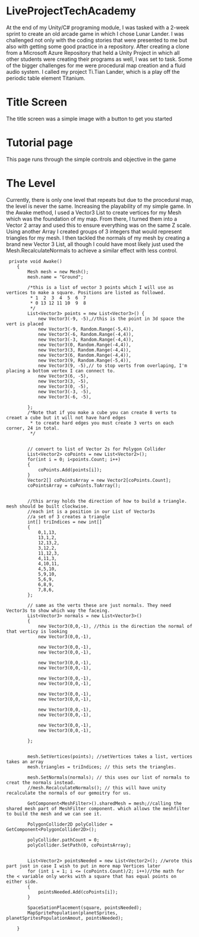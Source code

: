 # LiveProjectTechAcademy <br>
At the end of my Unity/C# programing module, I was tasked with a 2-week sprint to create an old arcade game in which I chose Lunar Lander. I was challenged not only with the coding stories that were presented to me but also with getting some good practice in a repository. After creating a clone from a Microsoft Azure Repository that held a Unity Project in which all other students were creating their programs as well, I was set to task. Some of the bigger challenges for me were procedural map creation and a fluid audio system. I called my project Ti.Tian Lander, which is a play off the periodic table element Titanium.

# Title Screen <br>
The title screen was a simple image with a button to get you started

# Tutorial page <br>
This page runs through the simple controls and objective in the game

# The Level <br>
Currently, there is only one level that repeats but due to the procedural map, the level is never the same. Increasing the playability of my simple game. In the Awake method, I used a Vector3 List to create vertices for my Mesh which was the foundation of my map. From there, I turned them into a Vector 2 array and used this to ensure everything was on the same Z scale. Using another Array I created groups of 3 integers that would represent triangles for my mesh. I then tackled the normals of my mesh by creating a brand new Vector 3 List, all though I could have most likely just used the Mesh.RecalculateNormals to achieve a similar effect with less control.

```
 private void Awake()
    {
        Mesh mesh = new Mesh();
        mesh.name = "Ground";

        /*this is a list of vector 3 points which I will use as vertices to make a square. Positions are listed as followed.
         * 1  2  3  4  5  6  7
         * 0 13 12 11 10  9  8
         */
        List<Vector3> points = new List<Vector3>() {
            new Vector3(-9, -5),//this is the point in 3d space the vert is placed
            new Vector3(-9, Random.Range(-5,4)),
            new Vector3(-6, Random.Range(-4,4)),
            new Vector3(-3, Random.Range(-4,4)),
            new Vector3(0, Random.Range(-4,4)),
            new Vector3(3, Random.Range(-4,4)),
            new Vector3(6, Random.Range(-4,4)),
            new Vector3(9, Random.Range(-5,4)),
            new Vector3(9, -5),// to stop verts from overlaping, I'm placing a bottom vertex I can connect to.
            new Vector3(6, -5),
            new Vector3(3, -5),
            new Vector3(0, -5),
            new Vector3(-3, -5),
            new Vector3(-6, -5),

        };
        /*Note that if you make a cube you can create 8 verts to creaet a cube but it will not have hard edges
         * to create hard edges you must create 3 verts on each corner, 24 in total.
         */


        // convert to list of Vector 2s for Polygon Collider
        List<Vector2> coPoints = new List<Vector2>();
        for(int i = 0; i<points.Count; i++)
        {
            coPoints.Add(points[i]);
        }
        Vector2[] coPointsArray = new Vector2[coPoints.Count];
        coPointsArray = coPoints.ToArray();


        //this array holds the direction of how to build a triangle. mesh should be built clockwise.
        //each int is a position in our List of Vector3s
        //a set of 3 creates a triangle
        int[] triIndices = new int[]
        {
            0,1,13,
            13,1,2,
            12,13,2,
            3,12,2,
            11,12,3,
            4,11,3,
            4,10,11,
            4,5,10,
            5,9,10,
            5,6,9,
            6,8,9,
            7,8,6,
        };

        // same as the verts these are just normals. They need Vector3s to show which way the faceing.
        List<Vector3> normals = new List<Vector3>()
        {
            new Vector3(0,0,-1), //this is the direction the normal of that verticy is looking
            new Vector3(0,0,-1),

            new Vector3(0,0,-1),
            new Vector3(0,0,-1),

            new Vector3(0,0,-1),
            new Vector3(0,0,-1),

            new Vector3(0,0,-1),
            new Vector3(0,0,-1),

            new Vector3(0,0,-1),
            new Vector3(0,0,-1),

            new Vector3(0,0,-1),
            new Vector3(0,0,-1),

            new Vector3(0,0,-1),
            new Vector3(0,0,-1),

        };


        mesh.SetVertices(points); //setVertices takes a list, vertices takes an array
        mesh.triangles = triIndices; // this sets the triangles.

        mesh.SetNormals(normals); // this uses our list of normals to creat the normals instead.
        //mesh.RecalculateNormals(); // this will have unity recalculate the normals of our gemoitry for us.

        GetComponent<MeshFilter>().sharedMesh = mesh;//calling the shared mesh part of MeshFilter component. which allows the meshfilter to build the mesh and we can see it.

        PolygonCollider2D polyCollider = GetComponent<PolygonCollider2D>();

        polyCollider.pathCount = 0;
        polyCollider.SetPath(0, coPointsArray);

        
        List<Vector2> pointsNeeded = new List<Vector2>(); //wrote this part just in case I wish to put in more map Vertices later
        for (int i = 1; i <= (coPoints.Count)/2; i++)//the math for the < variable only works with a square that has equal points on either side.
        {
            pointsNeeded.Add(coPoints[i]);
        }

        SpaceSationPlacement(square, pointsNeeded);
        MapSpritePopulation(planetSprites, planetSpritesPopulationAmout, pointsNeeded);
       
    }
```
